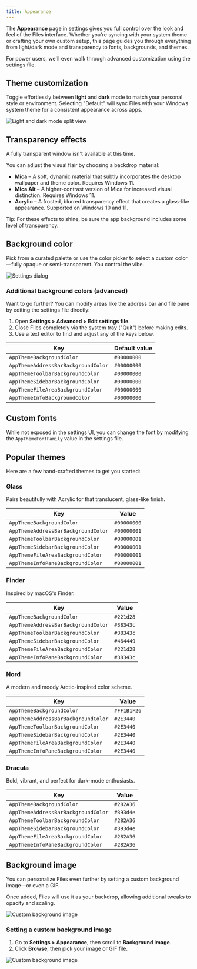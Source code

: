 ```yaml
---
title: Appearance
---
```


<script>
  import { InfoBar } from "fluent-svelte";
</script>

The **Appearance** page in settings gives you full control over the look and feel of the Files interface. Whether you're syncing with your system theme or crafting your own custom setup, this page guides you through everything from light/dark mode and transparency to fonts, backgrounds, and themes.

For power users, we'll even walk through advanced customization using the settings file.

## Theme customization

Toggle effortlessly between **light** and **dark** mode to match your personal style or environment. Selecting "Default" will sync Files with your Windows system theme for a consistent appearance across apps.

![Light and dark mode split view](/docs-resources/Dark-Light-Mode.png)

## Transparency effects

<InfoBar severity="information">
  A fully transparent window isn't available at this time.
</InfoBar>

You can adjust the visual flair by choosing a backdrop material:

- **Mica** – A soft, dynamic material that subtly incorporates the desktop wallpaper and theme color. Requires Windows 11.
- **Mica Alt** – A higher-contrast version of Mica for increased visual distinction. Requires Windows 11.
- **Acrylic** – A frosted, blurred transparency effect that creates a glass-like appearance. Supported on Windows 10 and 11.

Tip: For these effects to shine, be sure the app background includes some level of transparency.

## Background color

Pick from a curated palette or use the color picker to select a custom color—fully opaque or semi-transparent. You control the vibe.

![Settings dialog](/docs-resources/Settings-Appearance.png)

### Additional background colors (advanced)

Want to go further? You can modify areas like the address bar and file pane by editing the settings file directly:

1. Open **Settings > Advanced > Edit settings file**.
2. Close Files completely via the system tray ("Quit") before making edits.
3. Use a text editor to find and adjust any of the keys below.

| Key                                 | Default value |
| ----------------------------------- | ------------- |
| `AppThemeBackgroundColor`           | `#00000000`   |
| `AppThemeAddressBarBackgroundColor` | `#00000000`   |
| `AppThemeToolbarBackgroundColor`    | `#00000000`   |
| `AppThemeSidebarBackgroundColor`    | `#00000000`   |
| `AppThemeFileAreaBackgroundColor`   | `#00000000`   |
| `AppThemeInfoBackgroundColor`       | `#00000000`   |

## Custom fonts

While not exposed in the settings UI, you can change the font by modifying the `AppThemeFontFamily` value in the settings file.

## Popular themes

Here are a few hand-crafted themes to get you started:

### Glass

Pairs beautifully with Acrylic for that translucent, glass-like finish.

| Key                                 | Value       |
| ----------------------------------- | ----------- |
| `AppThemeBackgroundColor`           | `#00000000` |
| `AppThemeAddressBarBackgroundColor` | `#00000001` |
| `AppThemeToolbarBackgroundColor`    | `#00000001` |
| `AppThemeSidebarBackgroundColor`    | `#00000001` |
| `AppThemeFileAreaBackgroundColor`   | `#00000001` |
| `AppThemeInfoPaneBackgroundColor`   | `#00000001` |

### Finder

Inspired by macOS's Finder.

| Key                                 | Value     |
| ----------------------------------- | --------- |
| `AppThemeBackgroundColor`           | `#221d28` |
| `AppThemeAddressBarBackgroundColor` | `#38343c` |
| `AppThemeToolbarBackgroundColor`    | `#38343c` |
| `AppThemeSidebarBackgroundColor`    | `#464449` |
| `AppThemeFileAreaBackgroundColor`   | `#221d28` |
| `AppThemeInfoPaneBackgroundColor`   | `#38343c` |

### Nord

A modern and moody Arctic-inspired color scheme.

| Key                                 | Value       |
| ----------------------------------- | ----------- |
| `AppThemeBackgroundColor`           | `#FF1B1F26` |
| `AppThemeAddressBarBackgroundColor` | `#2E3440`   |
| `AppThemeToolbarBackgroundColor`    | `#2E3440`   |
| `AppThemeSidebarBackgroundColor`    | `#2E3440`   |
| `AppThemeFileAreaBackgroundColor`   | `#2E3440`   |
| `AppThemeInfoPaneBackgroundColor`   | `#2E3440`   |

### Dracula

Bold, vibrant, and perfect for dark-mode enthusiasts.

| Key                                 | Value       |
| ----------------------------------- | ----------- |
| `AppThemeBackgroundColor`           | `#282A36`   |
| `AppThemeAddressBarBackgroundColor` | `#393d4e`   |
| `AppThemeToolbarBackgroundColor`    | `#282A36`   |
| `AppThemeSidebarBackgroundColor`    | `#393d4e`   |
| `AppThemeFileAreaBackgroundColor`   | `#282A36`   |
| `AppThemeInfoPaneBackgroundColor`   | `#282A36`   |

## Background image

You can personalize Files even further by setting a custom background image—or even a GIF.

Once added, Files will use it as your backdrop, allowing additional tweaks to opacity and scaling.

![Custom background image](/docs-resources/Background-Image.png)

### Setting a custom background image

1. Go to **Settings > Appearance**, then scroll to **Background image**.
2. Click **Browse**, then pick your image or GIF file.

![Custom background image](/docs-resources/Settings-Appearance-Background-Image.png)